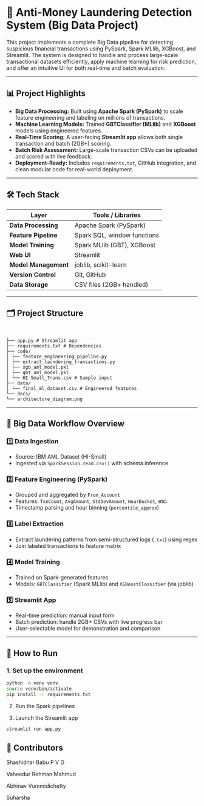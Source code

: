 # 🧠 Anti-Money Laundering Detection System (Big Data Project)

This project implements a complete Big Data pipeline for detecting suspicious financial transactions using PySpark, Spark MLlib, XGBoost, and Streamlit. The system is designed to handle and process large-scale transactional datasets efficiently, apply machine learning for risk prediction, and offer an intuitive UI for both real-time and batch evaluation.

---

## 📊 Project Highlights

- **Big Data Processing:** Built using **Apache Spark (PySpark)** to scale feature engineering and labeling on millions of transactions.
- **Machine Learning Models:** Trained **GBTClassifier (MLlib)** and **XGBoost** models using engineered features.
- **Real-Time Scoring:** A user-facing **Streamlit app** allows both single transaction and batch (2GB+) scoring.
- **Batch Risk Assessment:** Large-scale transaction CSVs can be uploaded and scored with live feedback.
- **Deployment-Ready:** Includes `requirements.txt`, GitHub integration, and clean modular code for real-world deployment.

---

## 🛠️ Tech Stack

| Layer              | Tools / Libraries                            |
|--------------------|-----------------------------------------------|
| **Data Processing**| Apache Spark (PySpark)                        |
| **Feature Pipeline**| Spark SQL, window functions                  |
| **Model Training** | Spark MLlib (GBT), XGBoost                    |
| **Web UI**         | Streamlit                                     |
| **Model Management** | joblib, scikit-learn                        |
| **Version Control**| Git, GitHub                                   |
| **Data Storage**   | CSV files (2GB+ handled)                      |

---


## 🗂️ Project Structure
```


├── app.py # Streamlit app
├── requirements.txt # Dependencies
├── code/
│ ├── feature_engineering_pipeline.py
│ ├── extract_laundering_transactions.py
│ ├── xgb_aml_model.pkl
│ ├── gbt_aml_model.pkl
│ └── HI-Small_Trans.csv # Sample input
├── data/
│ └── final_ml_dataset.csv # Engineered features
└── docs/
└── architecture_diagram.png
```
---

## 🧱 Big Data Workflow Overview

### 1️⃣ Data Ingestion
- Source: IBM AML Dataset (HI-Small)
- Ingested via `SparkSession.read.csv()` with schema inference

### 2️⃣ Feature Engineering (PySpark)
- Grouped and aggregated by `From_Account`
- Features: `TxnCount`, `AvgAmount`, `StdDevAmount`, `HourBucket`, etc.
- Timestamp parsing and hour binning (`percentile_approx`)

### 3️⃣ Label Extraction
- Extract laundering patterns from semi-structured logs (`.txt`) using regex
- Join labeled transactions to feature matrix

### 4️⃣ Model Training
- Trained on Spark-generated features
- Models: `GBTClassifier` (Spark MLlib) and `XGBoostClassifier` (via joblib)

### 5️⃣ Streamlit App
- Real-time prediction: manual input form
- Batch prediction: handle 2GB+ CSVs with live progress bar
- User-selectable model for demonstration and comparison

---

## 🚀 How to Run

### 1. Set up the environment

```bash
python -m venv venv
source venv/bin/activate
pip install -r requirements.txt

```

2. Run the Spark pipelines
  
3. Launch the Streamlit app
```bash
streamlit run app.py
```

## 🧠 Contributors

Shashidhar Babu P V D

Vaheedur Rehman Mahmud

Abhinav Vummidichetty

Suharsha
